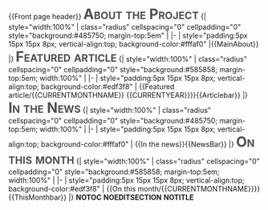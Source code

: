 {{Front page header}}
<span style="border-bottom:none; font-size:175%; padding:10px 0px 15px 0; color:#505050; font-variant: small-caps; font-size: 200%;">**About the Project**</span>
{| style="width:100%"
| class="radius" cellspacing="0" cellpadding="0" style="background:#485750; margin-top:5em" |
|-
| style="padding:5px 15px 15px 8px; vertical-align:top; background-color:#fffaf0" |{{MainAbout}}
|}
<span style="border-bottom:none; font-size:175%; padding:10px 0px 15px 0; color:#505050; font-variant: small-caps; font-size: 200%;">**Featured article**</span>
{| style="width:100%"
| class="radius" cellspacing="0" cellpadding="0" style="background:#585858; margin-top:5em; width:100%" |
|-
| style="padding:5px 15px 15px 8px; vertical-align:top; background-color:#edf3f8" | {{Featured article/{{CURRENTMONTHNAME}} {{CURRENTYEAR}}}}{{Articlebar}}
|}
<span style="border-bottom:none; font-size:175%; padding:10px 0px 15px 0; color:#505050; font-variant: small-caps; font-size: 200%;">**In the News**</span>
{| style="width:100%"
| class="radius" cellspacing="0" cellpadding="0" style="background:#485750; margin-top:5em; width:100%" |
|-
| style="padding:5px 15px 15px 8px; vertical-align:top; background-color:#fffaf0" | {{In the news}}{{NewsBar}}
|}
<span style="border-bottom:none; font-size:175%; padding:10px 0px 15px 0; color:#505050; font-variant: small-caps; font-size: 200%;">**On this month**</span>
{| style="width:100%"
| class="radius" cellspacing="0" cellpadding="0" style="background:#585858; margin-top:5em; width:100%" |
|-
| style="padding:5px 15px 15px 8px; vertical-align:top; background-color:#edf3f8" | {{On this month/{{CURRENTMONTHNAME}}}}
{{ThisMonthbar}}
|}
__NOTOC__ __NOEDITSECTION__ __NOTITLE__